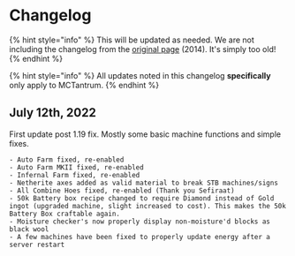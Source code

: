 # Changelog

{% hint style="info" %}
This will be updated as needed. We are not including the changelog from the [original page](https://dev.bukkit.org/projects/sensible-toolbox/pages/changelog) (2014). It's simply too old! 
{% endhint %}

{% hint style="info" %}
All updates noted in this changelog **specifically** only apply to MCTantrum.
{% endhint %}

## July 12th, 2022
First update post 1.19 fix. Mostly some basic machine functions and simple fixes.
```
- Auto Farm fixed, re-enabled
- Auto Farm MKII fixed, re-enabled
- Infernal Farm fixed, re-enabled
- Netherite axes added as valid material to break STB machines/signs
- All Combine Hoes fixed, re-enabled (Thank you Sefiraat)
- 50k Battery box recipe changed to require Diamond instead of Gold ingot (upgraded machine, slight increased to cost). This makes the 50k Battery Box craftable again.
- Moisture checker's now properly display non-moisture'd blocks as black wool
- A few machines have been fixed to properly update energy after a server restart
```